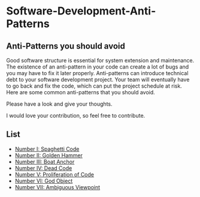 # Software-Development-Anti-Patterns
## Anti-Patterns you should avoid

Good software structure is essential for system extension and maintenance.
The existence of an anti-pattern in your code can create a lot of bugs and you may have to fix it later properly. 
Anti-patterns can introduce technical debt to your software development project. Your team will eventually have to go back and fix the code, which can put the project schedule at risk.
Here are some common anti-patterns that you should avoid.

Please have a look and give your thoughts.

I would love your contribution, so feel free to contribute.


## List

- [Number I: Spaghetti Code](docs/Spaghetti-Code.md)
- [Number II: Golden Hammer](docs/Golden-Hammer.md)
- [Number III: Boat Anchor](docs/Boat-Anchor.md)
- [Number IV: Dead Code](docs/Dead-Code.md)
- [Number V: Proliferation of Code](docs/Proliferation-of-Code.md)
- [Number VI: God Object](docs/God-Object.md)
- [Number VII: Ambiguous Viewpoint](docs/Ambiguous-Viewpoint.md)

